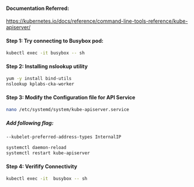 #### Documentation Referred:

https://kubernetes.io/docs/reference/command-line-tools-reference/kube-apiserver/

#### Step 1: Try connecting to Busybox pod:
```sh
kubectl exec -it busybox -- sh
```
#### Step 2: Installing nslookup utility
```sh
yum -y install bind-utils
nslookup kplabs-cka-worker
```
#### Step 3: Modify the Configuration file for API Service
```sh
nano /etc/systemd/system/kube-apiserver.service
```

##### Add following flag:
```sh
--kubelet-preferred-address-types InternalIP
```
```sh
systemctl daemon-reload
systemctl restart kube-apiserver
```

#### Step 4: Verifify Connectivity
```sh
kubectl exec -it  busybox -- sh
```
